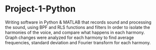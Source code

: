 # Project-1-Python
Writing software in Python &amp; MATLAB that records sound and processing the sound, using BPF and RLS functions and filters In order to isolate the harmonies of the voice, and compare what happens in each harmony. Graph changes were analyzed for each harmony to find average frequencies, standard deviation and Fourier transform for each harmony.
